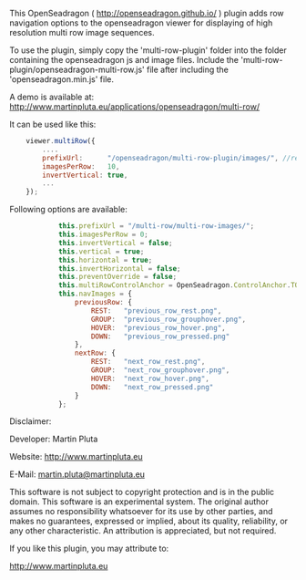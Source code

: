 This OpenSeadragon ( http://openseadragon.github.io/ ) plugin adds row navigation options to the openseadragon viewer for displaying of high resolution multi row image sequences.

To use the plugin, simply copy the 'multi-row-plugin' folder into the folder containing the openseadragon js and image files. Include the 'multi-row-plugin/openseadragon-multi-row.js' file after including the 'openseadragon.min.js' file.

A demo is available at: http://www.martinpluta.eu/applications/openseadragon/multi-row/

It can be used like this:
`````javascript
    viewer.multiRow({
        ....
        prefixUrl:      "/openseadragon/multi-row-plugin/images/", //relative path to the plugin images folder
        imagesPerRow:   10,
        invertVertical: true,
        ...
    });
`````

Following options are available:
`````javascript
            this.prefixUrl = "/multi-row/multi-row-images/";
            this.imagesPerRow = 0;
            this.invertVertical = false;
            this.vertical = true;
            this.horizontal = true;
            this.invertHorizontal = false;
            this.preventOverride = false;
            this.multiRowControlAnchor = OpenSeadragon.ControlAnchor.TOP_LEFT;
            this.navImages = {
                previousRow: {
                    REST:   "previous_row_rest.png",
                    GROUP:  "previous_row_grouphover.png",
                    HOVER:  "previous_row_hover.png",
                    DOWN:   "previous_row_pressed.png"
                },
                nextRow: {
                    REST:   "next_row_rest.png",
                    GROUP:  "next_row_grouphover.png",
                    HOVER:  "next_row_hover.png",
                    DOWN:   "next_row_pressed.png"
                }
            };
`````

Disclaimer:

Developer: Martin Pluta

Website: http://www.martinpluta.eu

E-Mail: martin.pluta@martinpluta.eu

This software is not subject to copyright protection and is in the public domain. This software is an experimental system. The original author assumes no responsibility whatsoever for its use by other parties, and makes no guarantees, expressed or implied, about its quality, reliability, or any other characteristic. An attribution is appreciated, but not required.

If you like this plugin, you may attribute to:

http://www.martinpluta.eu
